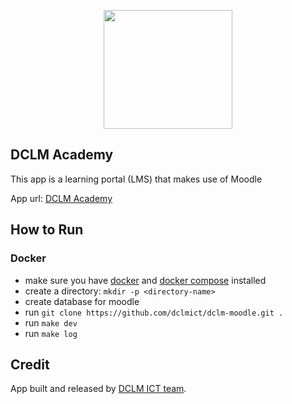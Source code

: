 <p align="center"><a href="https://dclm.org" target="_blank"><img src="https://dclmcloud.s3.amazonaws.com/img/logo.png" width="206.5" height="190"></a></p>

## DCLM Academy

This app is a learning portal (LMS) that makes use of Moodle

App url: [DCLM Academy](https://academy.dclm.org)

## How to Run
### Docker
- make sure you have [docker](https://www.docker.com/products/docker-desktop/) and [docker compose](https://docs.docker.com/compose/install/) installed
- create a directory: `mkdir -p <directory-name>`
- create database for moodle
- run `git clone https://github.com/dclmict/dclm-moodle.git .`
- run `make dev`
- run `make log`

## Credit
App built and released by [DCLM ICT team](https://dclmict.org).

